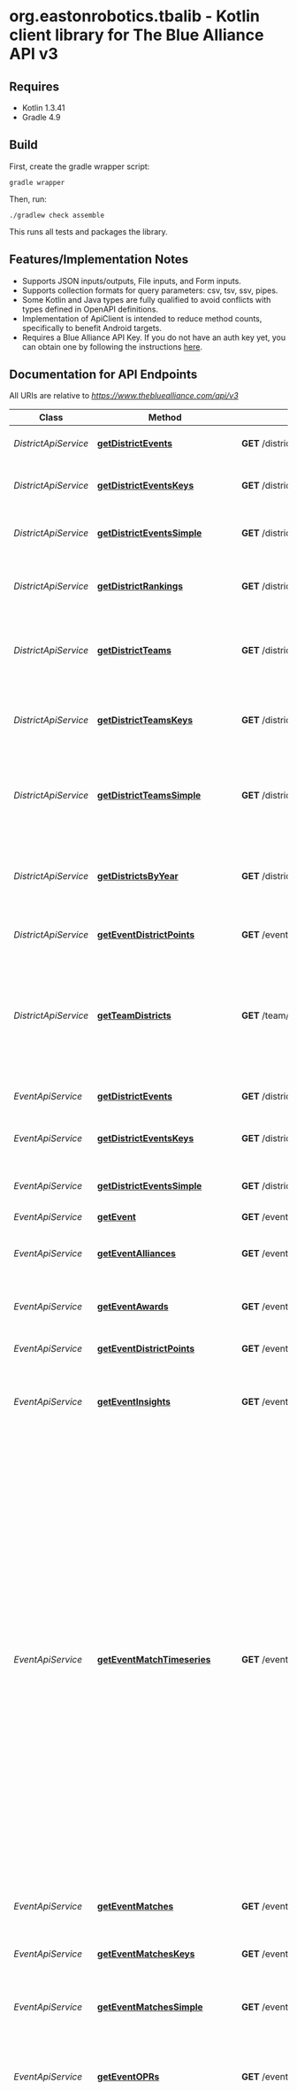 # org.eastonrobotics.tbalib - Kotlin client library for The Blue Alliance API v3

## Requires

* Kotlin 1.3.41
* Gradle 4.9

## Build

First, create the gradle wrapper script:

```
gradle wrapper
```

Then, run:

```
./gradlew check assemble
```

This runs all tests and packages the library.

## Features/Implementation Notes

* Supports JSON inputs/outputs, File inputs, and Form inputs.
* Supports collection formats for query parameters: csv, tsv, ssv, pipes.
* Some Kotlin and Java types are fully qualified to avoid conflicts with types defined in OpenAPI definitions.
* Implementation of ApiClient is intended to reduce method counts, specifically to benefit Android targets.
* Requires a Blue Alliance API Key. If you do not have an auth key yet, you can obtain one by following the instructions [here](https://www.thebluealliance.com/apidocs#apiv3).

<a name="documentation-for-api-endpoints"></a>
## Documentation for API Endpoints

All URIs are relative to *https://www.thebluealliance.com/api/v3*

Class | Method | HTTP request | Description
------------ | ------------- | ------------- | -------------
*DistrictApiService* | [**getDistrictEvents**](docs/DistrictApiService.md#getdistrictevents) | **GET** /district/{district_key}/events | Gets a list of events in the given district.
*DistrictApiService* | [**getDistrictEventsKeys**](docs/DistrictApiService.md#getdistricteventskeys) | **GET** /district/{district_key}/events/keys | Gets a list of event keys for events in the given district.
*DistrictApiService* | [**getDistrictEventsSimple**](docs/DistrictApiService.md#getdistricteventssimple) | **GET** /district/{district_key}/events/simple | Gets a short-form list of events in the given district.
*DistrictApiService* | [**getDistrictRankings**](docs/DistrictApiService.md#getdistrictrankings) | **GET** /district/{district_key}/rankings | Gets a list of team district rankings for the given district.
*DistrictApiService* | [**getDistrictTeams**](docs/DistrictApiService.md#getdistrictteams) | **GET** /district/{district_key}/teams | Gets a list of `Team` objects that competed in events in the given district.
*DistrictApiService* | [**getDistrictTeamsKeys**](docs/DistrictApiService.md#getdistrictteamskeys) | **GET** /district/{district_key}/teams/keys | Gets a list of `Team` objects that competed in events in the given district.
*DistrictApiService* | [**getDistrictTeamsSimple**](docs/DistrictApiService.md#getdistrictteamssimple) | **GET** /district/{district_key}/teams/simple | Gets a short-form list of `Team` objects that competed in events in the given district.
*DistrictApiService* | [**getDistrictsByYear**](docs/DistrictApiService.md#getdistrictsbyyear) | **GET** /districts/{year} | Gets a list of districts and their corresponding district key, for the given year.
*DistrictApiService* | [**getEventDistrictPoints**](docs/DistrictApiService.md#geteventdistrictpoints) | **GET** /event/{event_key}/district_points | Gets a list of team rankings for the Event.
*DistrictApiService* | [**getTeamDistricts**](docs/DistrictApiService.md#getteamdistricts) | **GET** /team/{team_key}/districts | Gets an array of districts representing each year the team was in a district. Will return an empty array if the team was never in a district.
*EventApiService* | [**getDistrictEvents**](docs/EventApiService.md#getdistrictevents) | **GET** /district/{district_key}/events | Gets a list of events in the given district.
*EventApiService* | [**getDistrictEventsKeys**](docs/EventApiService.md#getdistricteventskeys) | **GET** /district/{district_key}/events/keys | Gets a list of event keys for events in the given district.
*EventApiService* | [**getDistrictEventsSimple**](docs/EventApiService.md#getdistricteventssimple) | **GET** /district/{district_key}/events/simple | Gets a short-form list of events in the given district.
*EventApiService* | [**getEvent**](docs/EventApiService.md#getevent) | **GET** /event/{event_key} | Gets an Event.
*EventApiService* | [**getEventAlliances**](docs/EventApiService.md#geteventalliances) | **GET** /event/{event_key}/alliances | Gets a list of Elimination Alliances for the given Event.
*EventApiService* | [**getEventAwards**](docs/EventApiService.md#geteventawards) | **GET** /event/{event_key}/awards | Gets a list of awards from the given event.
*EventApiService* | [**getEventDistrictPoints**](docs/EventApiService.md#geteventdistrictpoints) | **GET** /event/{event_key}/district_points | Gets a list of team rankings for the Event.
*EventApiService* | [**getEventInsights**](docs/EventApiService.md#geteventinsights) | **GET** /event/{event_key}/insights | Gets a set of Event-specific insights for the given Event.
*EventApiService* | [**getEventMatchTimeseries**](docs/EventApiService.md#geteventmatchtimeseries) | **GET** /event/{event_key}/matches/timeseries | Gets an array of Match Keys for the given event key that have timeseries data. Returns an empty array if no matches have timeseries data. *WARNING:* This is *not* official data, and is subject to a significant possibility of error, or missing data. Do not rely on this data for any purpose. In fact, pretend we made it up. *WARNING:* This endpoint and corresponding data models are under *active development* and may change at any time, including in breaking ways.
*EventApiService* | [**getEventMatches**](docs/EventApiService.md#geteventmatches) | **GET** /event/{event_key}/matches | Gets a list of matches for the given event.
*EventApiService* | [**getEventMatchesKeys**](docs/EventApiService.md#geteventmatcheskeys) | **GET** /event/{event_key}/matches/keys | Gets a list of match keys for the given event.
*EventApiService* | [**getEventMatchesSimple**](docs/EventApiService.md#geteventmatchessimple) | **GET** /event/{event_key}/matches/simple | Gets a short-form list of matches for the given event.
*EventApiService* | [**getEventOPRs**](docs/EventApiService.md#geteventoprs) | **GET** /event/{event_key}/oprs | Gets a set of Event OPRs (including OPR, DPR, and CCWM) for the given Event.
*EventApiService* | [**getEventPredictions**](docs/EventApiService.md#geteventpredictions) | **GET** /event/{event_key}/predictions | Gets information on TBA-generated predictions for the given Event. Contains year-specific information. *WARNING* This endpoint is currently under development and may change at any time.
*EventApiService* | [**getEventRankings**](docs/EventApiService.md#geteventrankings) | **GET** /event/{event_key}/rankings | Gets a list of team rankings for the Event.
*EventApiService* | [**getEventSimple**](docs/EventApiService.md#geteventsimple) | **GET** /event/{event_key}/simple | Gets a short-form Event.
*EventApiService* | [**getEventTeams**](docs/EventApiService.md#geteventteams) | **GET** /event/{event_key}/teams | Gets a list of `Team` objects that competed in the given event.
*EventApiService* | [**getEventTeamsKeys**](docs/EventApiService.md#geteventteamskeys) | **GET** /event/{event_key}/teams/keys | Gets a list of `Team` keys that competed in the given event.
*EventApiService* | [**getEventTeamsSimple**](docs/EventApiService.md#geteventteamssimple) | **GET** /event/{event_key}/teams/simple | Gets a short-form list of `Team` objects that competed in the given event.
*EventApiService* | [**getEventTeamsStatuses**](docs/EventApiService.md#geteventteamsstatuses) | **GET** /event/{event_key}/teams/statuses | Gets a key-value list of the event statuses for teams competing at the given event.
*EventApiService* | [**getEventsByYear**](docs/EventApiService.md#geteventsbyyear) | **GET** /events/{year} | Gets a list of events in the given year.
*EventApiService* | [**getEventsByYearKeys**](docs/EventApiService.md#geteventsbyyearkeys) | **GET** /events/{year}/keys | Gets a list of event keys in the given year.
*EventApiService* | [**getEventsByYearSimple**](docs/EventApiService.md#geteventsbyyearsimple) | **GET** /events/{year}/simple | Gets a short-form list of events in the given year.
*EventApiService* | [**getTeamEventAwards**](docs/EventApiService.md#getteameventawards) | **GET** /team/{team_key}/event/{event_key}/awards | Gets a list of awards the given team won at the given event.
*EventApiService* | [**getTeamEventMatches**](docs/EventApiService.md#getteameventmatches) | **GET** /team/{team_key}/event/{event_key}/matches | Gets a list of matches for the given team and event.
*EventApiService* | [**getTeamEventMatchesKeys**](docs/EventApiService.md#getteameventmatcheskeys) | **GET** /team/{team_key}/event/{event_key}/matches/keys | Gets a list of match keys for matches for the given team and event.
*EventApiService* | [**getTeamEventMatchesSimple**](docs/EventApiService.md#getteameventmatchessimple) | **GET** /team/{team_key}/event/{event_key}/matches/simple | Gets a short-form list of matches for the given team and event.
*EventApiService* | [**getTeamEventStatus**](docs/EventApiService.md#getteameventstatus) | **GET** /team/{team_key}/event/{event_key}/status | Gets the competition rank and status of the team at the given event.
*EventApiService* | [**getTeamEvents**](docs/EventApiService.md#getteamevents) | **GET** /team/{team_key}/events | Gets a list of all events this team has competed at.
*EventApiService* | [**getTeamEventsByYear**](docs/EventApiService.md#getteameventsbyyear) | **GET** /team/{team_key}/events/{year} | Gets a list of events this team has competed at in the given year.
*EventApiService* | [**getTeamEventsByYearKeys**](docs/EventApiService.md#getteameventsbyyearkeys) | **GET** /team/{team_key}/events/{year}/keys | Gets a list of the event keys for events this team has competed at in the given year.
*EventApiService* | [**getTeamEventsByYearSimple**](docs/EventApiService.md#getteameventsbyyearsimple) | **GET** /team/{team_key}/events/{year}/simple | Gets a short-form list of events this team has competed at in the given year.
*EventApiService* | [**getTeamEventsKeys**](docs/EventApiService.md#getteameventskeys) | **GET** /team/{team_key}/events/keys | Gets a list of the event keys for all events this team has competed at.
*EventApiService* | [**getTeamEventsSimple**](docs/EventApiService.md#getteameventssimple) | **GET** /team/{team_key}/events/simple | Gets a short-form list of all events this team has competed at.
*EventApiService* | [**getTeamEventsStatusesByYear**](docs/EventApiService.md#getteameventsstatusesbyyear) | **GET** /team/{team_key}/events/{year}/statuses | Gets a key-value list of the event statuses for events this team has competed at in the given year.
*ListApiService* | [**getDistrictEvents**](docs/ListApiService.md#getdistrictevents) | **GET** /district/{district_key}/events | Gets a list of events in the given district.
*ListApiService* | [**getDistrictEventsKeys**](docs/ListApiService.md#getdistricteventskeys) | **GET** /district/{district_key}/events/keys | Gets a list of event keys for events in the given district.
*ListApiService* | [**getDistrictEventsSimple**](docs/ListApiService.md#getdistricteventssimple) | **GET** /district/{district_key}/events/simple | Gets a short-form list of events in the given district.
*ListApiService* | [**getDistrictRankings**](docs/ListApiService.md#getdistrictrankings) | **GET** /district/{district_key}/rankings | Gets a list of team district rankings for the given district.
*ListApiService* | [**getDistrictTeams**](docs/ListApiService.md#getdistrictteams) | **GET** /district/{district_key}/teams | Gets a list of `Team` objects that competed in events in the given district.
*ListApiService* | [**getDistrictTeamsKeys**](docs/ListApiService.md#getdistrictteamskeys) | **GET** /district/{district_key}/teams/keys | Gets a list of `Team` objects that competed in events in the given district.
*ListApiService* | [**getDistrictTeamsSimple**](docs/ListApiService.md#getdistrictteamssimple) | **GET** /district/{district_key}/teams/simple | Gets a short-form list of `Team` objects that competed in events in the given district.
*ListApiService* | [**getEventTeams**](docs/ListApiService.md#geteventteams) | **GET** /event/{event_key}/teams | Gets a list of `Team` objects that competed in the given event.
*ListApiService* | [**getEventTeamsKeys**](docs/ListApiService.md#geteventteamskeys) | **GET** /event/{event_key}/teams/keys | Gets a list of `Team` keys that competed in the given event.
*ListApiService* | [**getEventTeamsSimple**](docs/ListApiService.md#geteventteamssimple) | **GET** /event/{event_key}/teams/simple | Gets a short-form list of `Team` objects that competed in the given event.
*ListApiService* | [**getEventTeamsStatuses**](docs/ListApiService.md#geteventteamsstatuses) | **GET** /event/{event_key}/teams/statuses | Gets a key-value list of the event statuses for teams competing at the given event.
*ListApiService* | [**getEventsByYear**](docs/ListApiService.md#geteventsbyyear) | **GET** /events/{year} | Gets a list of events in the given year.
*ListApiService* | [**getEventsByYearKeys**](docs/ListApiService.md#geteventsbyyearkeys) | **GET** /events/{year}/keys | Gets a list of event keys in the given year.
*ListApiService* | [**getEventsByYearSimple**](docs/ListApiService.md#geteventsbyyearsimple) | **GET** /events/{year}/simple | Gets a short-form list of events in the given year.
*ListApiService* | [**getTeamEventsStatusesByYear**](docs/ListApiService.md#getteameventsstatusesbyyear) | **GET** /team/{team_key}/events/{year}/statuses | Gets a key-value list of the event statuses for events this team has competed at in the given year.
*ListApiService* | [**getTeams**](docs/ListApiService.md#getteams) | **GET** /teams/{page_num} | Gets a list of `Team` objects, paginated in groups of 500.
*ListApiService* | [**getTeamsByYear**](docs/ListApiService.md#getteamsbyyear) | **GET** /teams/{year}/{page_num} | Gets a list of `Team` objects that competed in the given year, paginated in groups of 500.
*ListApiService* | [**getTeamsByYearKeys**](docs/ListApiService.md#getteamsbyyearkeys) | **GET** /teams/{year}/{page_num}/keys | Gets a list Team Keys that competed in the given year, paginated in groups of 500.
*ListApiService* | [**getTeamsByYearSimple**](docs/ListApiService.md#getteamsbyyearsimple) | **GET** /teams/{year}/{page_num}/simple | Gets a list of short form `Team_Simple` objects that competed in the given year, paginated in groups of 500.
*ListApiService* | [**getTeamsKeys**](docs/ListApiService.md#getteamskeys) | **GET** /teams/{page_num}/keys | Gets a list of Team keys, paginated in groups of 500. (Note, each page will not have 500 teams, but will include the teams within that range of 500.)
*ListApiService* | [**getTeamsSimple**](docs/ListApiService.md#getteamssimple) | **GET** /teams/{page_num}/simple | Gets a list of short form `Team_Simple` objects, paginated in groups of 500.
*MatchApiService* | [**getEventMatchTimeseries**](docs/MatchApiService.md#geteventmatchtimeseries) | **GET** /event/{event_key}/matches/timeseries | Gets an array of Match Keys for the given event key that have timeseries data. Returns an empty array if no matches have timeseries data. *WARNING:* This is *not* official data, and is subject to a significant possibility of error, or missing data. Do not rely on this data for any purpose. In fact, pretend we made it up. *WARNING:* This endpoint and corresponding data models are under *active development* and may change at any time, including in breaking ways.
*MatchApiService* | [**getEventMatches**](docs/MatchApiService.md#geteventmatches) | **GET** /event/{event_key}/matches | Gets a list of matches for the given event.
*MatchApiService* | [**getEventMatchesKeys**](docs/MatchApiService.md#geteventmatcheskeys) | **GET** /event/{event_key}/matches/keys | Gets a list of match keys for the given event.
*MatchApiService* | [**getEventMatchesSimple**](docs/MatchApiService.md#geteventmatchessimple) | **GET** /event/{event_key}/matches/simple | Gets a short-form list of matches for the given event.
*MatchApiService* | [**getMatch**](docs/MatchApiService.md#getmatch) | **GET** /match/{match_key} | Gets a `Match` object for the given match key.
*MatchApiService* | [**getMatchSimple**](docs/MatchApiService.md#getmatchsimple) | **GET** /match/{match_key}/simple | Gets a short-form `Match` object for the given match key.
*MatchApiService* | [**getMatchTimeseries**](docs/MatchApiService.md#getmatchtimeseries) | **GET** /match/{match_key}/timeseries | Gets an array of game-specific Match Timeseries objects for the given match key or an empty array if not available. *WARNING:* This is *not* official data, and is subject to a significant possibility of error, or missing data. Do not rely on this data for any purpose. In fact, pretend we made it up. *WARNING:* This endpoint and corresponding data models are under *active development* and may change at any time, including in breaking ways.
*MatchApiService* | [**getTeamEventMatches**](docs/MatchApiService.md#getteameventmatches) | **GET** /team/{team_key}/event/{event_key}/matches | Gets a list of matches for the given team and event.
*MatchApiService* | [**getTeamEventMatchesKeys**](docs/MatchApiService.md#getteameventmatcheskeys) | **GET** /team/{team_key}/event/{event_key}/matches/keys | Gets a list of match keys for matches for the given team and event.
*MatchApiService* | [**getTeamEventMatchesSimple**](docs/MatchApiService.md#getteameventmatchessimple) | **GET** /team/{team_key}/event/{event_key}/matches/simple | Gets a short-form list of matches for the given team and event.
*MatchApiService* | [**getTeamMatchesByYear**](docs/MatchApiService.md#getteammatchesbyyear) | **GET** /team/{team_key}/matches/{year} | Gets a list of matches for the given team and year.
*MatchApiService* | [**getTeamMatchesByYearKeys**](docs/MatchApiService.md#getteammatchesbyyearkeys) | **GET** /team/{team_key}/matches/{year}/keys | Gets a list of match keys for matches for the given team and year.
*MatchApiService* | [**getTeamMatchesByYearSimple**](docs/MatchApiService.md#getteammatchesbyyearsimple) | **GET** /team/{team_key}/matches/{year}/simple | Gets a short-form list of matches for the given team and year.
*TBAApiService* | [**getStatus**](docs/TBAApiService.md#getstatus) | **GET** /status | Returns API status, and TBA status information.
*TeamApiService* | [**getDistrictRankings**](docs/TeamApiService.md#getdistrictrankings) | **GET** /district/{district_key}/rankings | Gets a list of team district rankings for the given district.
*TeamApiService* | [**getDistrictTeams**](docs/TeamApiService.md#getdistrictteams) | **GET** /district/{district_key}/teams | Gets a list of `Team` objects that competed in events in the given district.
*TeamApiService* | [**getDistrictTeamsKeys**](docs/TeamApiService.md#getdistrictteamskeys) | **GET** /district/{district_key}/teams/keys | Gets a list of `Team` objects that competed in events in the given district.
*TeamApiService* | [**getDistrictTeamsSimple**](docs/TeamApiService.md#getdistrictteamssimple) | **GET** /district/{district_key}/teams/simple | Gets a short-form list of `Team` objects that competed in events in the given district.
*TeamApiService* | [**getEventTeams**](docs/TeamApiService.md#geteventteams) | **GET** /event/{event_key}/teams | Gets a list of `Team` objects that competed in the given event.
*TeamApiService* | [**getEventTeamsKeys**](docs/TeamApiService.md#geteventteamskeys) | **GET** /event/{event_key}/teams/keys | Gets a list of `Team` keys that competed in the given event.
*TeamApiService* | [**getEventTeamsSimple**](docs/TeamApiService.md#geteventteamssimple) | **GET** /event/{event_key}/teams/simple | Gets a short-form list of `Team` objects that competed in the given event.
*TeamApiService* | [**getEventTeamsStatuses**](docs/TeamApiService.md#geteventteamsstatuses) | **GET** /event/{event_key}/teams/statuses | Gets a key-value list of the event statuses for teams competing at the given event.
*TeamApiService* | [**getTeam**](docs/TeamApiService.md#getteam) | **GET** /team/{team_key} | Gets a `Team` object for the team referenced by the given key.
*TeamApiService* | [**getTeamAwards**](docs/TeamApiService.md#getteamawards) | **GET** /team/{team_key}/awards | Gets a list of awards the given team has won.
*TeamApiService* | [**getTeamAwardsByYear**](docs/TeamApiService.md#getteamawardsbyyear) | **GET** /team/{team_key}/awards/{year} | Gets a list of awards the given team has won in a given year.
*TeamApiService* | [**getTeamDistricts**](docs/TeamApiService.md#getteamdistricts) | **GET** /team/{team_key}/districts | Gets an array of districts representing each year the team was in a district. Will return an empty array if the team was never in a district.
*TeamApiService* | [**getTeamEventAwards**](docs/TeamApiService.md#getteameventawards) | **GET** /team/{team_key}/event/{event_key}/awards | Gets a list of awards the given team won at the given event.
*TeamApiService* | [**getTeamEventMatches**](docs/TeamApiService.md#getteameventmatches) | **GET** /team/{team_key}/event/{event_key}/matches | Gets a list of matches for the given team and event.
*TeamApiService* | [**getTeamEventMatchesKeys**](docs/TeamApiService.md#getteameventmatcheskeys) | **GET** /team/{team_key}/event/{event_key}/matches/keys | Gets a list of match keys for matches for the given team and event.
*TeamApiService* | [**getTeamEventMatchesSimple**](docs/TeamApiService.md#getteameventmatchessimple) | **GET** /team/{team_key}/event/{event_key}/matches/simple | Gets a short-form list of matches for the given team and event.
*TeamApiService* | [**getTeamEventStatus**](docs/TeamApiService.md#getteameventstatus) | **GET** /team/{team_key}/event/{event_key}/status | Gets the competition rank and status of the team at the given event.
*TeamApiService* | [**getTeamEvents**](docs/TeamApiService.md#getteamevents) | **GET** /team/{team_key}/events | Gets a list of all events this team has competed at.
*TeamApiService* | [**getTeamEventsByYear**](docs/TeamApiService.md#getteameventsbyyear) | **GET** /team/{team_key}/events/{year} | Gets a list of events this team has competed at in the given year.
*TeamApiService* | [**getTeamEventsByYearKeys**](docs/TeamApiService.md#getteameventsbyyearkeys) | **GET** /team/{team_key}/events/{year}/keys | Gets a list of the event keys for events this team has competed at in the given year.
*TeamApiService* | [**getTeamEventsByYearSimple**](docs/TeamApiService.md#getteameventsbyyearsimple) | **GET** /team/{team_key}/events/{year}/simple | Gets a short-form list of events this team has competed at in the given year.
*TeamApiService* | [**getTeamEventsKeys**](docs/TeamApiService.md#getteameventskeys) | **GET** /team/{team_key}/events/keys | Gets a list of the event keys for all events this team has competed at.
*TeamApiService* | [**getTeamEventsSimple**](docs/TeamApiService.md#getteameventssimple) | **GET** /team/{team_key}/events/simple | Gets a short-form list of all events this team has competed at.
*TeamApiService* | [**getTeamEventsStatusesByYear**](docs/TeamApiService.md#getteameventsstatusesbyyear) | **GET** /team/{team_key}/events/{year}/statuses | Gets a key-value list of the event statuses for events this team has competed at in the given year.
*TeamApiService* | [**getTeamMatchesByYear**](docs/TeamApiService.md#getteammatchesbyyear) | **GET** /team/{team_key}/matches/{year} | Gets a list of matches for the given team and year.
*TeamApiService* | [**getTeamMatchesByYearKeys**](docs/TeamApiService.md#getteammatchesbyyearkeys) | **GET** /team/{team_key}/matches/{year}/keys | Gets a list of match keys for matches for the given team and year.
*TeamApiService* | [**getTeamMatchesByYearSimple**](docs/TeamApiService.md#getteammatchesbyyearsimple) | **GET** /team/{team_key}/matches/{year}/simple | Gets a short-form list of matches for the given team and year.
*TeamApiService* | [**getTeamMediaByTag**](docs/TeamApiService.md#getteammediabytag) | **GET** /team/{team_key}/media/tag/{media_tag} | Gets a list of Media (videos / pictures) for the given team and tag.
*TeamApiService* | [**getTeamMediaByTagYear**](docs/TeamApiService.md#getteammediabytagyear) | **GET** /team/{team_key}/media/tag/{media_tag}/{year} | Gets a list of Media (videos / pictures) for the given team, tag and year.
*TeamApiService* | [**getTeamMediaByYear**](docs/TeamApiService.md#getteammediabyyear) | **GET** /team/{team_key}/media/{year} | Gets a list of Media (videos / pictures) for the given team and year.
*TeamApiService* | [**getTeamRobots**](docs/TeamApiService.md#getteamrobots) | **GET** /team/{team_key}/robots | Gets a list of year and robot name pairs for each year that a robot name was provided. Will return an empty array if the team has never named a robot.
*TeamApiService* | [**getTeamSimple**](docs/TeamApiService.md#getteamsimple) | **GET** /team/{team_key}/simple | Gets a `Team_Simple` object for the team referenced by the given key.
*TeamApiService* | [**getTeamSocialMedia**](docs/TeamApiService.md#getteamsocialmedia) | **GET** /team/{team_key}/social_media | Gets a list of Media (social media) for the given team.
*TeamApiService* | [**getTeamYearsParticipated**](docs/TeamApiService.md#getteamyearsparticipated) | **GET** /team/{team_key}/years_participated | Gets a list of years in which the team participated in at least one competition.
*TeamApiService* | [**getTeams**](docs/TeamApiService.md#getteams) | **GET** /teams/{page_num} | Gets a list of `Team` objects, paginated in groups of 500.
*TeamApiService* | [**getTeamsByYear**](docs/TeamApiService.md#getteamsbyyear) | **GET** /teams/{year}/{page_num} | Gets a list of `Team` objects that competed in the given year, paginated in groups of 500.
*TeamApiService* | [**getTeamsByYearKeys**](docs/TeamApiService.md#getteamsbyyearkeys) | **GET** /teams/{year}/{page_num}/keys | Gets a list Team Keys that competed in the given year, paginated in groups of 500.
*TeamApiService* | [**getTeamsByYearSimple**](docs/TeamApiService.md#getteamsbyyearsimple) | **GET** /teams/{year}/{page_num}/simple | Gets a list of short form `Team_Simple` objects that competed in the given year, paginated in groups of 500.
*TeamApiService* | [**getTeamsKeys**](docs/TeamApiService.md#getteamskeys) | **GET** /teams/{page_num}/keys | Gets a list of Team keys, paginated in groups of 500. (Note, each page will not have 500 teams, but will include the teams within that range of 500.)
*TeamApiService* | [**getTeamsSimple**](docs/TeamApiService.md#getteamssimple) | **GET** /teams/{page_num}/simple | Gets a list of short form `Team_Simple` objects, paginated in groups of 500.


<a name="documentation-for-models"></a>
## Documentation for Models

 - [org.eastonrobotics.tbalib.model.APIStatus](docs/APIStatus.md)
 - [org.eastonrobotics.tbalib.model.APIStatusAppVersion](docs/APIStatusAppVersion.md)
 - [org.eastonrobotics.tbalib.model.Award](docs/Award.md)
 - [org.eastonrobotics.tbalib.model.AwardRecipient](docs/AwardRecipient.md)
 - [org.eastonrobotics.tbalib.model.DistrictList](docs/DistrictList.md)
 - [org.eastonrobotics.tbalib.model.DistrictRanking](docs/DistrictRanking.md)
 - [org.eastonrobotics.tbalib.model.DistrictRankingEventPoints](docs/DistrictRankingEventPoints.md)
 - [org.eastonrobotics.tbalib.model.EliminationAlliance](docs/EliminationAlliance.md)
 - [org.eastonrobotics.tbalib.model.EliminationAllianceBackup](docs/EliminationAllianceBackup.md)
 - [org.eastonrobotics.tbalib.model.EliminationAllianceStatus](docs/EliminationAllianceStatus.md)
 - [org.eastonrobotics.tbalib.model.Event](docs/Event.md)
 - [org.eastonrobotics.tbalib.model.EventDistrictPoints](docs/EventDistrictPoints.md)
 - [org.eastonrobotics.tbalib.model.EventDistrictPointsPoints](docs/EventDistrictPointsPoints.md)
 - [org.eastonrobotics.tbalib.model.EventDistrictPointsTiebreakers](docs/EventDistrictPointsTiebreakers.md)
 - [org.eastonrobotics.tbalib.model.EventInsights](docs/EventInsights.md)
 - [org.eastonrobotics.tbalib.model.EventInsights2016](docs/EventInsights2016.md)
 - [org.eastonrobotics.tbalib.model.EventInsights2017](docs/EventInsights2017.md)
 - [org.eastonrobotics.tbalib.model.EventInsights2018](docs/EventInsights2018.md)
 - [org.eastonrobotics.tbalib.model.EventOPRs](docs/EventOPRs.md)
 - [org.eastonrobotics.tbalib.model.EventRanking](docs/EventRanking.md)
 - [org.eastonrobotics.tbalib.model.EventRankingExtraStatsInfo](docs/EventRankingExtraStatsInfo.md)
 - [org.eastonrobotics.tbalib.model.EventRankingRankings](docs/EventRankingRankings.md)
 - [org.eastonrobotics.tbalib.model.EventRankingSortOrderInfo](docs/EventRankingSortOrderInfo.md)
 - [org.eastonrobotics.tbalib.model.EventSimple](docs/EventSimple.md)
 - [org.eastonrobotics.tbalib.model.Match](docs/Match.md)
 - [org.eastonrobotics.tbalib.model.MatchAlliance](docs/MatchAlliance.md)
 - [org.eastonrobotics.tbalib.model.MatchScoreBreakdown2015](docs/MatchScoreBreakdown2015.md)
 - [org.eastonrobotics.tbalib.model.MatchScoreBreakdown2015Alliance](docs/MatchScoreBreakdown2015Alliance.md)
 - [org.eastonrobotics.tbalib.model.MatchScoreBreakdown2016](docs/MatchScoreBreakdown2016.md)
 - [org.eastonrobotics.tbalib.model.MatchScoreBreakdown2016Alliance](docs/MatchScoreBreakdown2016Alliance.md)
 - [org.eastonrobotics.tbalib.model.MatchScoreBreakdown2017](docs/MatchScoreBreakdown2017.md)
 - [org.eastonrobotics.tbalib.model.MatchScoreBreakdown2017Alliance](docs/MatchScoreBreakdown2017Alliance.md)
 - [org.eastonrobotics.tbalib.model.MatchScoreBreakdown2018](docs/MatchScoreBreakdown2018.md)
 - [org.eastonrobotics.tbalib.model.MatchScoreBreakdown2018Alliance](docs/MatchScoreBreakdown2018Alliance.md)
 - [org.eastonrobotics.tbalib.model.MatchScoreBreakdown2019](docs/MatchScoreBreakdown2019.md)
 - [org.eastonrobotics.tbalib.model.MatchScoreBreakdown2019Alliance](docs/MatchScoreBreakdown2019Alliance.md)
 - [org.eastonrobotics.tbalib.model.MatchSimple](docs/MatchSimple.md)
 - [org.eastonrobotics.tbalib.model.MatchSimpleAlliances](docs/MatchSimpleAlliances.md)
 - [org.eastonrobotics.tbalib.model.MatchTimeseries2018](docs/MatchTimeseries2018.md)
 - [org.eastonrobotics.tbalib.model.MatchVideos](docs/MatchVideos.md)
 - [org.eastonrobotics.tbalib.model.Media](docs/Media.md)
 - [org.eastonrobotics.tbalib.model.Team](docs/Team.md)
 - [org.eastonrobotics.tbalib.model.TeamEventStatus](docs/TeamEventStatus.md)
 - [org.eastonrobotics.tbalib.model.TeamEventStatusAlliance](docs/TeamEventStatusAlliance.md)
 - [org.eastonrobotics.tbalib.model.TeamEventStatusAllianceBackup](docs/TeamEventStatusAllianceBackup.md)
 - [org.eastonrobotics.tbalib.model.TeamEventStatusPlayoff](docs/TeamEventStatusPlayoff.md)
 - [org.eastonrobotics.tbalib.model.TeamEventStatusRank](docs/TeamEventStatusRank.md)
 - [org.eastonrobotics.tbalib.model.TeamEventStatusRankRanking](docs/TeamEventStatusRankRanking.md)
 - [org.eastonrobotics.tbalib.model.TeamEventStatusRankSortOrderInfo](docs/TeamEventStatusRankSortOrderInfo.md)
 - [org.eastonrobotics.tbalib.model.TeamRobot](docs/TeamRobot.md)
 - [org.eastonrobotics.tbalib.model.TeamSimple](docs/TeamSimple.md)
 - [org.eastonrobotics.tbalib.model.WLTRecord](docs/WLTRecord.md)
 - [org.eastonrobotics.tbalib.model.Webcast](docs/Webcast.md)


<a name="documentation-for-authorization"></a>
## Documentation for Authorization

<a name="apiKey"></a>
### apiKey

- **Type**: API key
- **API key parameter name**: X-TBA-Auth-Key
- **Location**: HTTP header
- **Usage**: Set [ApiClient](/src/main/kotlin/org/eastonrobotics/tbalib/infrastructure/ApiClient).apiKey

